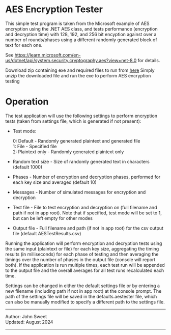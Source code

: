 # AES Encryption Tester

This simple test program is taken from the Microsoft example of AES encryption using the .NET AES class, and 
tests performance (encryption and decryption time) with 128, 192, and 256 bit encyption against over a number
of rounds/phases using a different randomly generated block of text for each one.

See https://learn.microsoft.com/en-us/dotnet/api/system.security.cryptography.aes?view=net-8.0 for details.

Download zip containing exe and required files to run from [here](https://github.com/zerihal/AESEncryptionTester/releases/tag/R1)
Simply unzip the downloaded file and run the exe to perform AES encryption testing

# Operation

The test application will use the following settings to perform encryption tests (taken from settings file, which is generated if not present):

* Test mode:
     
  0: Default - Randomly generated plaintext and generated file  
  1: File - Specified file  
  2: Plaintext only - Randomly generated plaintext only  

* Random text size - Size of randomly generated text in characters (default 1000)

* Phases - Number of encryption and decryption phases, performed for each key size and averaged (default 10)

* Messages - Number of simulated messages for encryption and decryption

* Test file - File to test encryption and decryption on (full filename and path if not in app root). Note that if specified, test mode will be set to 1, but can be left empty for other modes

* Output file - Full filename and path (if not in app root) for the csv output file (default AESTestResults.csv)

Running the application will perform encryption and decryption tests using the same input (plaintext or file) for each key size, aggregating the timing results (in milliseconds) for each phase of testing and then averaging the timings over the number of phases in the output file (console will report both). If the application is run multiple times, each test run will be appended to the output file and the overall averages for all test runs recalculated each time.

Settings can be changed in either the default settings file or by entering a new filename (including path if not in app root) at the console prompt. The path of the settings file will be saved in the defaults.aestester file, which can also be manually modified to specify a different path to the settings file.

  
************************
Author: John Sweet   
Updated: August 2024 
************************
